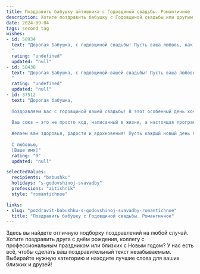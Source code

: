 ```yaml
---
title: Поздравить бабушку айтишника с Годовщиной свадьбы. Романтичное
description: Хотите поздравить бабушку с Годовщиной свадьбы или другим праздником? Наш ИИ создаст незабываемое поздравление, а вы обязательно выделитесь среди других.  
date: 2024-09-04
tags: second tag
wishes:
- id: 58934
  text: "Дорогая Бабушка, с годовщиной свадьбы! Пусть ваша любовь, как код, написанный на языке вечности, будет прочной и красивой, как самый элегантный алгоритм. Желаю вам много-много счастливых лет, полных тепла, понимания и нежности!
  "
  rating: "undefined"
  updated: "null"
- id: 58438
  text: "Дорогая Бабушка, с годовщиной вашей свадьбы! Пусть ваша любовь, как и ваши профессии, всегда будет в тренде, современная и полная вдохновения. Желаю вам бесконечного счастья, крепкого здоровья и нежных моментов, как строчки кода в идеальном алгоритме вашей семейной жизни.
  "
  rating: "undefined"
  updated: "null"
- id: 37512
  text: "Дорогая бабушка,
  
  Поздравляем вас с годовщиной вашей свадьбы! В этот особенный день хочется отметить вашу бесконечную любовь и преданность друг другу. Вы – настоящий пример для нас, как в мире технологий и перемен можно сохранить тепло и нежность отношений.
  
  Ваш союз – это не просто код, написанный в жизни, а настоящая программа счастья, которая работает на протяжении многих лет. Пусть каждое мгновение вашей совместной жизни будет заполнено радостью и гармонией, а в сердце всегда царит любовь, как в лучшие времена.
  
  Желаем вам здоровья, радости и вдохновения! Пусть каждый новый день приносит только положительные обновления в вашем семейном коде.
  
  С любовью,
  [Ваше имя]"
  rating: "0"
  updated: "null"

selectedValues:
  recipients: "babushku"
  holidays: "s-godovshinoj-svavadby"
  professions: "aitishnik"
  style: "romantichnoe"

links:
- slug: "pozdravit-babushku-s-godovshinoj-svavadby-romantichnoe"
  title: "Поздравить бабушку с Годовщиной свадьбы. Романтичное"
---
```


Здесь вы найдете отличную подборку поздравлений на любой случай. 
Хотите поздравить друга с днём рождения, коллегу с профессиональным праздником или близких с Новым годом? У нас есть всё, чтобы сделать ваш поздравительный текст незабываемым. Выбирайте нужную категорию и находите лучшие слова для ваших близких и друзей!
